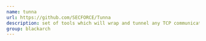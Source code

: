 ```yaml
---
name: tunna
url: https://github.com/SECFORCE/Tunna
description: set of tools which will wrap and tunnel any TCP communication over HTTP. It can be used to bypass network restrictions in fully firewalled environments. URL : https://github.com/SECFORCE/Tunna Groups : blackarch blackarch-networking blackarch-tunnel blackarch-proxy blackarch-windows
group: blackarch
---
```

